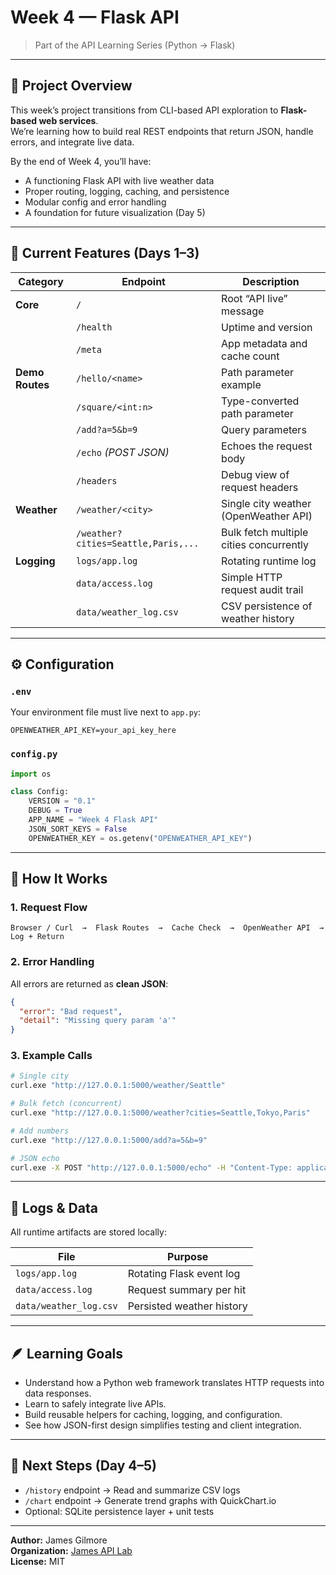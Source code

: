 # Week 4 — Flask API  
> Part of the API Learning Series (Python → Flask)

---

## 🧩 Project Overview
This week’s project transitions from CLI-based API exploration to **Flask-based web services**.  
We’re learning how to build real REST endpoints that return JSON, handle errors, and integrate live data.

By the end of Week 4, you’ll have:
- A functioning Flask API with live weather data
- Proper routing, logging, caching, and persistence
- Modular config and error handling
- A foundation for future visualization (Day 5)

---

## 🧱 Current Features (Days 1–3)

| Category | Endpoint | Description |
|-----------|-----------|-------------|
| **Core** | `/` | Root “API live” message |
|  | `/health` | Uptime and version |
|  | `/meta` | App metadata and cache count |
| **Demo Routes** | `/hello/<name>` | Path parameter example |
|  | `/square/<int:n>` | Type-converted path parameter |
|  | `/add?a=5&b=9` | Query parameters |
|  | `/echo` *(POST JSON)* | Echoes the request body |
|  | `/headers` | Debug view of request headers |
| **Weather** | `/weather/<city>` | Single city weather (OpenWeather API) |
|  | `/weather?cities=Seattle,Paris,...` | Bulk fetch multiple cities concurrently |
| **Logging** | `logs/app.log` | Rotating runtime log |
|  | `data/access.log` | Simple HTTP request audit trail |
|  | `data/weather_log.csv` | CSV persistence of weather history |

---

## ⚙️ Configuration

### `.env`
Your environment file must live next to `app.py`:
```
OPENWEATHER_API_KEY=your_api_key_here
```

### `config.py`
```python
import os

class Config:
    VERSION = "0.1"
    DEBUG = True
    APP_NAME = "Week 4 Flask API"
    JSON_SORT_KEYS = False
    OPENWEATHER_KEY = os.getenv("OPENWEATHER_API_KEY")
```

---

## 🧠 How It Works

### 1. Request Flow
```
Browser / Curl  →  Flask Routes  →  Cache Check  →  OpenWeather API  →  Log + Return
```

### 2. Error Handling
All errors are returned as **clean JSON**:
```json
{
  "error": "Bad request",
  "detail": "Missing query param 'a'"
}
```

### 3. Example Calls
```bash
# Single city
curl.exe "http://127.0.0.1:5000/weather/Seattle"

# Bulk fetch (concurrent)
curl.exe "http://127.0.0.1:5000/weather?cities=Seattle,Tokyo,Paris"

# Add numbers
curl.exe "http://127.0.0.1:5000/add?a=5&b=9"

# JSON echo
curl.exe -X POST "http://127.0.0.1:5000/echo" -H "Content-Type: application/json" -d "{\"msg\":\"hi\"}"
```

---

## 📂 Logs & Data
All runtime artifacts are stored locally:

| File | Purpose |
|------|----------|
| `logs/app.log` | Rotating Flask event log |
| `data/access.log` | Request summary per hit |
| `data/weather_log.csv` | Persisted weather history |

---

## 🪶 Learning Goals
- Understand how a Python web framework translates HTTP requests into data responses.
- Learn to safely integrate live APIs.
- Build reusable helpers for caching, logging, and configuration.
- See how JSON-first design simplifies testing and client integration.

---

## 🚀 Next Steps (Day 4–5)
- `/history` endpoint → Read and summarize CSV logs  
- `/chart` endpoint → Generate trend graphs with QuickChart.io  
- Optional: SQLite persistence layer + unit tests  

---

**Author:** James Gilmore  
**Organization:** [James API Lab](https://github.com/James-api-lab)  
**License:** MIT
